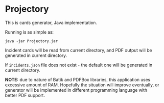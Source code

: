 # Projectory

This is cards generator, Java implementation.

Running is as simple as:
```
java -jar Projectory.jar
```

Incident cards will be read from current directory, and PDF output will be generated in current directory.

If `incidents.json` file does not exist - the default one will be generated in current directory.

**NOTE:** due to nature of Batik and PDFBox libraries, this application uses excessive amount of RAM. Hopefully the situation will improve eventually, or generator will be implemented in different programming language with better PDF support.
